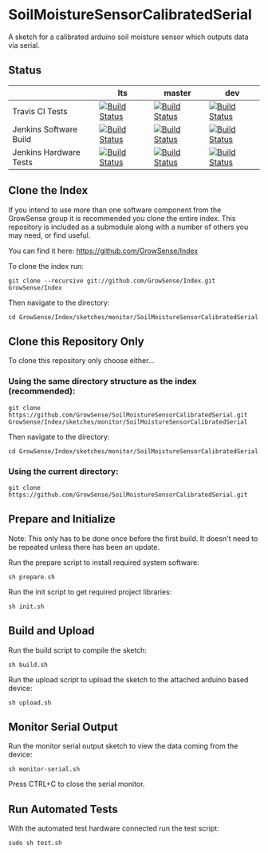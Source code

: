# SoilMoistureSensorCalibratedSerial
A sketch for a calibrated arduino soil moisture sensor which outputs data via serial.

## Status

|   | lts | master | dev |
| ------------- | ------------- | ------------- | ------------- |
| Travis CI Tests  | [![Build Status](https://travis-ci.org/GrowSense/SoilMoistureSensorCalibratedSerial.svg?branch=lts)](https://travis-ci.org/GrowSense/SoilMoistureSensorCalibratedSerial) | [![Build Status](https://travis-ci.org/GrowSense/SoilMoistureSensorCalibratedSerial.svg?branch=master)](https://travis-ci.org/GrowSense/SoilMoistureSensorCalibratedSerial) | [![Build Status](https://travis-ci.org/GrowSense/SoilMoistureSensorCalibratedSerial.svg?branch=dev)](https://travis-ci.org/GrowSense/SoilMoistureSensorCalibratedSerial) |
| Jenkins Software Build  | [![Build Status](http://growsense.io:8090/buildStatus/icon?job=GrowSense%2FSoilMoistureSensorCalibratedSerial%2Flts)](http://growsense.io:8090/job/GrowSense/job/SoilMoistureSensorCalibratedSerial/job/lts/) | [![Build Status](http://growsense.io:8090/buildStatus/icon?job=GrowSense%2FSoilMoistureSensorCalibratedSerial%2Fmaster)](http://growsense.io:8090/job/GrowSense/job/SoilMoistureSensorCalibratedSerial/job/master/)  | [![Build Status](http://growsense.io:8090/buildStatus/icon?job=GrowSense%2FSoilMoistureSensorCalibratedSerial%2Fdev)](http://growsense.io:8090/job/GrowSense/job/SoilMoistureSensorCalibratedSerial/job/dev/) |
| Jenkins Hardware Tests | [![Build Status](http://growsense.io:8100/buildStatus/icon?job=GrowSense%2FSoilMoistureSensorCalibratedSerial%2Flts&subject=tests)](http://growsense.io:8100/job/GrowSense/job/SoilMoistureSensorCalibratedSerial/job/lts/) | [![Build Status](http://growsense.io:8100/buildStatus/icon?job=GrowSense%2FSoilMoistureSensorCalibratedSerial%2Fmaster&subject=tests)](http://growsense.io:8100/job/GrowSense/job/SoilMoistureSensorCalibratedSerial/job/master/)  | [![Build Status](http://growsense.io:8100/buildStatus/icon?job=GrowSense%2FSoilMoistureSensorCalibratedSerial%2Fdev&subject=tests)](http://growsense.io:8100/job/GrowSense/job/SoilMoistureSensorCalibratedSerial/job/dev/) |

## Clone the Index
If you intend to use more than one software component from the GrowSense group it is recommended you clone the entire index.
This repository is included as a submodule along with a number of others you may need, or find useful.

You can find it here:
https://github.com/GrowSense/Index

To clone the index run:

```
git clone --recursive git://github.com/GrowSense/Index.git GrowSense/Index
```

Then navigate to the directory:
```
cd GrowSense/Index/sketches/monitor/SoilMoistureSensorCalibratedSerial
```

## Clone this Repository Only
To clone this repository only choose either...

### Using the same directory structure as the index (recommended):

```
git clone https://github.com/GrowSense/SoilMoistureSensorCalibratedSerial.git GrowSense/Index/sketches/monitor/SoilMoistureSensorCalibratedSerial
```
Then navigate to the directory:
```
cd GrowSense/Index/sketches/monitor/SoilMoistureSensorCalibratedSerial
```

### Using the current directory:

```
git clone https://github.com/GrowSense/SoilMoistureSensorCalibratedSerial.git
```

## Prepare and Initialize
Note: This only has to be done once before the first build. It doesn't need to be repeated unless there has been an update.

Run the prepare script to install required system software:

```
sh prepare.sh
```

Run the init script to get required project libraries:

```
sh init.sh
```

## Build and Upload
Run the build script to compile the sketch:

```
sh build.sh
```

Run the upload script to upload the sketch to the attached arduino based device:

```
sh upload.sh
```

## Monitor Serial Output

Run the monitor serial output sketch to view the data coming from the device:

```
sh monitor-serial.sh
```

Press CTRL+C to close the serial monitor.

## Run Automated Tests
With the automated test hardware connected run the test script:

```
sudo sh test.sh
```